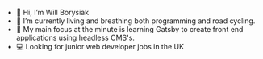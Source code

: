 - 👋 Hi, I’m Will Borysiak
- 👀 I’m currently living and breathing both programming and road cycling.
- 🌱 My main focus at the minute is learning Gatsby to create front end applications using headless CMS's.
- 💻 Looking for junior web developer jobs in the UK
